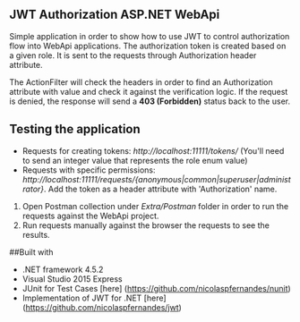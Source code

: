 ## JWT Authorization ASP.NET WebApi

Simple application in order to show how to use JWT to control authorization flow into WebApi applications.
The authorization token is created based on a given role. It is sent to the requests through Authorization header attribute.

The ActionFilter will check the headers in order to find an Authorization attribute with value and check it against the verification logic.
If the request is denied, the response will send a **403 (Forbidden)** status back to the user.

## Testing the application

- Requests for creating tokens: *http://localhost:11111/tokens/* (You'll need to send an integer value that represents the role enum value)
- Requests with specific permissions: *http://localhost:11111/requests/{anonymous|common|superuser|administrator}*. Add the token as a header attribute with 'Authorization' name.

1. Open Postman collection under *Extra/Postman* folder in order to run the requests against the WebApi project.    
2. Run requests manually against the browser the requests to see the results.

##Built with

- .NET framework 4.5.2
- Visual Studio 2015 Express
- JUnit for Test Cases [here] (https://github.com/nicolaspfernandes/nunit)
- Implementation of JWT for .NET [here] (https://github.com/nicolaspfernandes/jwt)
